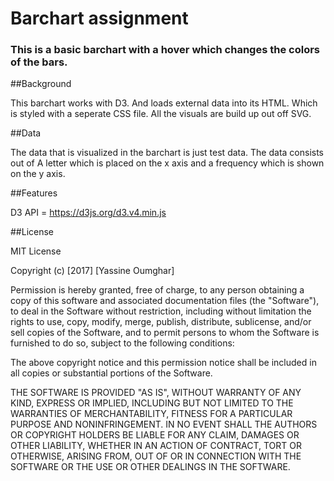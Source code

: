 # Barchart assignment

### This is a basic barchart with a hover which changes the colors of the bars.

##Background

This barchart works with D3. And loads external data into its HTML. Which is styled with a seperate CSS file. All the visuals are build up out off SVG.

##Data

The data that is visualized in the barchart is just test data. The data consists out of A letter which is placed on the x axis and a frequency which is shown on the y axis.

##Features

D3 API = https://d3js.org/d3.v4.min.js

##License

MIT License

Copyright (c) [2017] [Yassine Oumghar]

Permission is hereby granted, free of charge, to any person obtaining a copy
of this software and associated documentation files (the "Software"), to deal
in the Software without restriction, including without limitation the rights
to use, copy, modify, merge, publish, distribute, sublicense, and/or sell
copies of the Software, and to permit persons to whom the Software is
furnished to do so, subject to the following conditions:

The above copyright notice and this permission notice shall be included in all
copies or substantial portions of the Software.

THE SOFTWARE IS PROVIDED "AS IS", WITHOUT WARRANTY OF ANY KIND, EXPRESS OR
IMPLIED, INCLUDING BUT NOT LIMITED TO THE WARRANTIES OF MERCHANTABILITY,
FITNESS FOR A PARTICULAR PURPOSE AND NONINFRINGEMENT. IN NO EVENT SHALL THE
AUTHORS OR COPYRIGHT HOLDERS BE LIABLE FOR ANY CLAIM, DAMAGES OR OTHER
LIABILITY, WHETHER IN AN ACTION OF CONTRACT, TORT OR OTHERWISE, ARISING FROM,
OUT OF OR IN CONNECTION WITH THE SOFTWARE OR THE USE OR OTHER DEALINGS IN THE
SOFTWARE.

